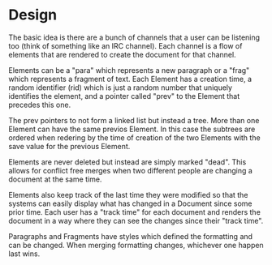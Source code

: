 # Design

The basic idea is there are a bunch of channels that a user can be listening too
(think of something like an IRC channel). Each channel is a flow of elements
that are rendered to create the document for that channel.

Elements can be a "para" which represents a new paragraph or a "frag" which
represents a fragment of text. Each Element has a creation time, a random
identifier (rid) which is just a random number that uniquely identifies the
element, and a pointer called "prev" to the Element that precedes this one.

The prev pointers to not form a linked list but instead a tree. More than one
Element can have the same previos Element. In this case the subtrees are ordered
when redering by the time of creation of the two Elements with the save value
for the previous Element.

Elements are never deleted but instead are simply marked "dead". This allows for
conflict free merges when two different people are changing a document at the
same time.

Elements also keep track of the last time they were modified so that the systems
can easily display what has changed in a Document since some prior time. Each
user has a "track time" for each document and renders the document in a way
where they can see the changes since their "track time".

Paragraphs and Fragments have styles which defined the formatting and can be
changed. When merging formatting changes, whichever one happen last wins.

